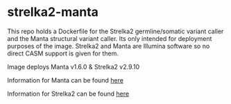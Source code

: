 # strelka2-manta
This repo holds a Dockerfile for the Strelka2 germline/somatic variant caller and the Manta structural variant caller. Its only intended for deployment purposes of the image. Strelka2 and Manta are Illumina software so no direct CASM support is given for them.

Image deploys Manta v1.6.0 & Strelka2 v2.9.10

Information for Manta can be found [ here ](https://github.com/Illumina/manta)

Information for Strelka2 can be found [ here ](https://github.com/Illumina/strelka)
